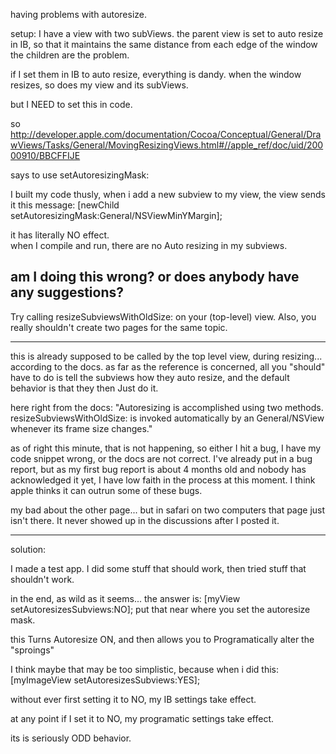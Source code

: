 

having problems with autoresize.

setup:
I have a view with two subViews.
the parent view is set to auto resize in IB, so that it maintains the same distance from each edge of the window
the children are the problem.

if I set them in IB to auto resize, everything is dandy.
when the window resizes, so does my view and its subViews.

but I NEED to set this in code.

so 
http://developer.apple.com/documentation/Cocoa/Conceptual/General/DrawViews/Tasks/General/MovingResizingViews.html#//apple_ref/doc/uid/20000910/BBCFFIJE

says to use 
setAutoresizingMask:

I built my code thusly,
        when i add a new subview to my view, the view sends it this message:
	[newChild setAutoresizingMask:General/NSViewMinYMargin];

it has literally NO effect.  
when I compile and run, there are no Auto resizing in my subviews.  

am I doing this wrong? or does anybody have any suggestions?
----
Try calling     resizeSubviewsWithOldSize: on your (top-level) view. Also, you really shouldn't create two pages for the same topic.

----
  
this is already supposed to be called by the top level view, during resizing... according to the docs.  as far as the reference is concerned, all you "should" have to do is tell the subviews how they auto resize, and the default behavior is that they then Just do it.

here right from the docs:
"Autoresizing is accomplished using two methods. resizeSubviewsWithOldSize: is invoked automatically by an General/NSView whenever its frame size changes."

as of right this minute, that is not happening, so either I hit a bug, I have my code snippet wrong, or the docs are not correct. I've already put in a bug report, but as my first bug report is about 4 months old and nobody has acknowledged it yet, I have low faith in the process at this moment. I think apple thinks it can outrun some of these bugs.

my bad about the other page... but in safari on two computers that page just isn't there. It never showed up in the discussions after I posted it.

----
solution:

I made a test app.
I did some stuff that should work, then tried stuff that shouldn't work.

in the end, as wild as it seems... the answer is:
[myView setAutoresizesSubviews:NO];
put that near where you set the autoresize mask.

this Turns Autoresize ON, and then allows you to Programatically alter the "sproings"

I think maybe that may be too simplistic, because when i did this:
[myImageView setAutoresizesSubviews:YES]; 

without ever first setting it to NO, 
my IB settings take effect.

at any point if I set it to NO, my programatic settings take effect.

its is seriously ODD behavior.